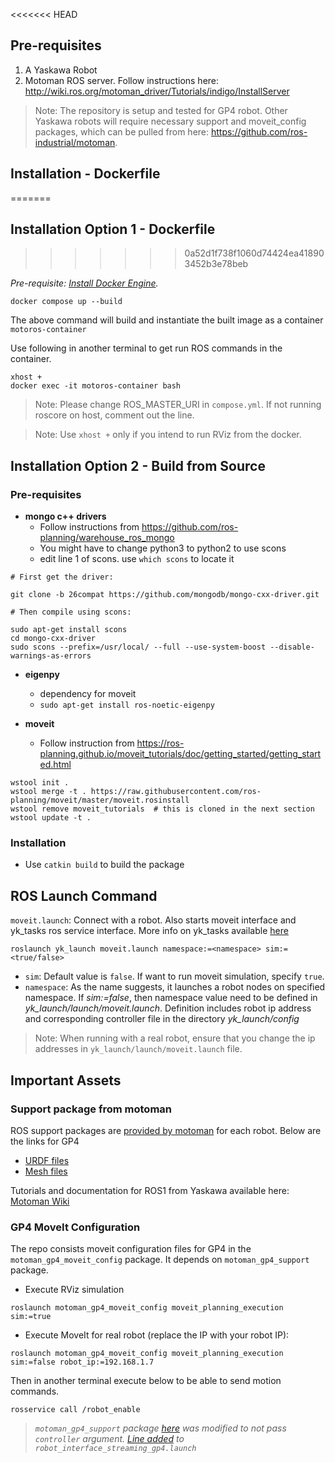 <<<<<<< HEAD

## Pre-requisites

1. A Yaskawa Robot
2. Motoman ROS server. Follow instructions here: http://wiki.ros.org/motoman_driver/Tutorials/indigo/InstallServer

> Note: The repository is setup and tested for GP4 robot. Other Yaskawa robots will require necessary support and moveit_config packages, which can be pulled from here: https://github.com/ros-industrial/motoman.

## Installation - Dockerfile
=======
## Installation Option 1 - Dockerfile
>>>>>>> 0a52d1f738f1060d74424ea418903452b3e78beb

*Pre-requisite: [Install Docker Engine](https://docs.docker.com/engine/install/).*

```shell
docker compose up --build
```

The above command will build and instantiate the built image as a container `motoros-container`

Use following in another terminal to get run ROS commands in the container. 

```shell
xhost +
docker exec -it motoros-container bash
```

> Note: Please change ROS_MASTER_URI in `compose.yml`. If not running roscore on host, comment out the line.

> Note: Use `xhost +` only if you intend to run RViz from the docker. 

## Installation Option 2 - Build from Source

### Pre-requisites

- **mongo c++ drivers**
  - Follow instructions from https://github.com/ros-planning/warehouse_ros_mongo
  - You might have to change python3 to python2 to use scons
  - edit line 1 of scons. use `which scons` to locate it
```shell
# First get the driver:

git clone -b 26compat https://github.com/mongodb/mongo-cxx-driver.git

# Then compile using scons:

sudo apt-get install scons
cd mongo-cxx-driver
sudo scons --prefix=/usr/local/ --full --use-system-boost --disable-warnings-as-errors
```

- **eigenpy**
    - dependency for moveit 
    - `sudo apt-get install ros-noetic-eigenpy`
    
- **moveit**
  - Follow instruction from https://ros-planning.github.io/moveit_tutorials/doc/getting_started/getting_started.html
```
wstool init .
wstool merge -t . https://raw.githubusercontent.com/ros-planning/moveit/master/moveit.rosinstall
wstool remove moveit_tutorials  # this is cloned in the next section
wstool update -t .
```

### Installation

- Use `catkin build` to build the package

## ROS Launch Command

`moveit.launch`:  Connect with a robot. Also starts moveit interface and yk_tasks ros service interface. More info on yk_tasks available [here](https://github.com/cmu-mfi/motoman_ros1/blob/master/yk_tasks/README.md)
```
roslaunch yk_launch moveit.launch namespace:=<namespace> sim:=<true/false>
```
* `sim`: Default value is `false`. If want to run moveit simulation, specify `true`.
* `namespace`: As the name suggests, it launches a robot nodes on specified namespace. If *sim:=false*, then namespace value need to be defined in *yk_launch/launch/moveit.launch*. Definition includes robot ip address and corresponding controller file in the directory *yk_launch/config*

> Note: When running with a real robot, ensure that you change the ip addresses in `yk_launch/launch/moveit.launch` file.

## Important Assets

### **Support package from motoman**
ROS support packages are [provided by motoman](https://github.com/ros-industrial/motoman) for each robot. Below are the links for GP4

- [URDF files](https://github.com/cmu-mfi/motoman_ros1/tree/master/depend-packages/motoman/motoman_gp4_support/urdf)
- [Mesh files](https://github.com/cmu-mfi/motoman_ros1/tree/master/depend-packages/motoman/motoman_gp4_support/meshes/gp4)

Tutorials and documentation for ROS1 from Yaskawa available here: [Motoman Wiki](http://wiki.ros.org/motoman)

### **GP4 MoveIt Configuration**
The repo consists moveit configuration files for GP4 in the `motoman_gp4_moveit_config` package. It depends on `motoman_gp4_support` package.

- Execute RViz simulation
```shell
roslaunch motoman_gp4_moveit_config moveit_planning_execution sim:=true
```
- Execute MoveIt for real robot (replace the IP with your robot IP):
```shell
roslaunch motoman_gp4_moveit_config moveit_planning_execution sim:=false robot_ip:=192.168.1.7
```
Then in another terminal execute below to be able to send motion commands.
```shell
rosservice call /robot_enable
```
>  *`motoman_gp4_support` package [here](https://github.com/cmu-mfi/motoman_ros1/tree/master/depend-packages/motoman/motoman_gp4_support) was modified to not pass `controller` argument. [Line added](https://github.com/cmu-mfi/motoman_ros1/blob/741ad854da63d73dff111be450eabcccc8984c65/depend-packages/motoman/motoman_gp4_support/launch/robot_interface_streaming_gp4.launch#L14) to `robot_interface_streaming_gp4.launch`*


